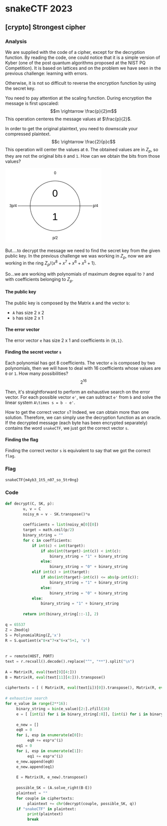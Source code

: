 # snakeCTF 2023
## [crypto] Strongest cipher

### Analysis
We are supplied with the code of a cipher, except for the decryption function.
By reading the code, one could notice that it is a simple version of Kyber (one of the post quantum algorithms proposed at the NIST PQ Competition). It is based on lattices and on the problem we have seen in the previous challenge: learning with errors.

Otherwise, it is not so difficult to reverse the encryption function by using the secret key. 

You need to pay attention at the scaling function. During encryption the message is first upscaled:
$$m \rightarrow \frac{p}{2}m$$ This operation centeres the message values at $\frac{p}{2}$.

In order to get the original plaintext, you need to downscale your compressed plaintext.
$$c \rightarrow \frac{2}{p}c$$ This operation will center the values at `0`. The obtained values are in $Z_p$, so they are not the original bits `0` and `1`. How can we obtain the bits from those values?

![Compression function](writeup/downscale_kyber.jpg)

But....to decrypt the message we need to find the secret key from the given public key. In the previous challenge we was working in $Z_p$, now we are working in the ring $Z_p/\langle x^8+x^7+x^6+x^5+1\rangle$.

So...we are working with polynomials of maximum degree equal to `7` and with coefficients belonging to $Z_p$.

#### The public key

The public key is composed by the Matrix `A` and the vector `b`:
- `A` has size 2 x 2
- `b` has size 2 x 1

#### The error vector

The error vector `e` has size 2 x 1 and coefficients in `{0,1}`.

#### Finding the secret vector `s`

Each polynomial has got 8 coefficients. The vector `e` is composed by two polynomials, then we will have to deal with 16 coefficients whose values are `0` or `1`. How many possibilities? $$2^{16}$$

Then, it's straightforward to perform an exhaustive search on the error vector. For each possible vector `e'`, we can subtract `e'` from `b` and solve the linear system `A\times s = b - e'`.

How to get the correct vector `s`?
Indeed, we can obtain more than one solution. Therefore, we can simply use the decryption function as an oracle. If the decrypted message (each byte has been encrypted separately) contains the word `snakeCTF`, we just got the correct vector `s`.

#### Finding the flag
Finding the correct vector `s` is equivalent to say that we got the correct `flag`.

### Flag
`snakeCTF{m4yb3_1t5_n07_so_5tr0ng}`

### Code

```python
def decrypt(C, SK, p): 
        u, v = C
        noisy_m = v - SK.transpose()*u

        coefficients = list(noisy_m[0][0])
        target = math.ceil(p/2)
        binary_string = ""
        for c in coefficients:
            if int(c) < int(target):
                if abs(int(target)-int(c)) < int(c):
                    binary_string = "1" + binary_string
                else:
                    binary_string = "0" + binary_string
            elif int(c) > int(target):
                if abs(int(target)-int(c)) <= abs(p-int(c)):
                    binary_string = "1" + binary_string
                else:
                    binary_string = "0" + binary_string
            else:
                binary_string = "1" + binary_string
        
        return int(binary_string[::-1], 2)

q = 65537
Z = Zmod(q)
S = PolynomialRing(Z,'x')
R = S.quotient(x^8+x^7+x^6+x^5+1, 'x')


r = remote(HOST, PORT)
text = r.recvall().decode().replace("^", "**").split("\n")

A = Matrix(R, eval(text[9][4:]))
B = Matrix(R, eval(text[11][4:])).transpose()

ciphertexts = [ ( Matrix(R, eval(text[i])[0]).transpose(), Matrix(R, eval(text[i])[1]).transpose()) for i in range(14, len(text)-1) ]

# exhaustive search
for e_value in range(2**16):
     binary_string = bin(e_value)[2:].zfill(16)
     e = [ [int(i) for i in binary_string[:8]], [int(i) for i in binary_string[8:]]  ]
          
     e_new = []
     eq0 = 0
     for i, esp in enumerate(e[0]):
          eq0 += esp*x^(i)
     eq1 = 0
     for i, esp in enumerate(e[1]):
          eq1 += esp*x^(i)
     e_new.append(eq0)
     e_new.append(eq1)

     E = Matrix(R, e_new).transpose()
    
     possible_SK = (A.solve_right(B-E))
     plaintext = ""
     for couple in ciphertexts:
          plaintext += chr(decrypt(couple, possible_SK, q))
     if "snakeCTF" in plaintext:
          print(plaintext)
          break
```